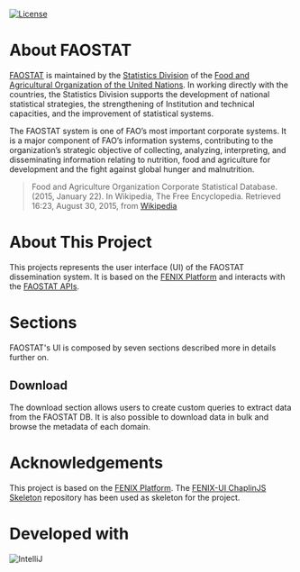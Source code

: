[![License](http://img.shields.io/:license-GPL2-green.svg)](http://doge.mit-license.org)

About FAOSTAT
=============
[FAOSTAT](http://faostat3.fao.org/) is maintained by the [Statistics Division](http://www.fao.org/statistics) of the [Food and Agricultural Organization of the United Nations](http://www.fao.org/). In working directly with the countries, the Statistics Division supports the development of national statistical strategies, the strengthening of Institution and technical capacities, and the improvement of statistical systems.

The FAOSTAT system is one of FAO’s most important corporate systems. It is a major component of FAO’s information systems, contributing to the organization’s strategic objective of collecting, analyzing, interpreting, and disseminating information relating to nutrition, food and agriculture for development and the fight against global hunger and malnutrition.

> Food and Agriculture Organization Corporate Statistical Database. (2015, January 22). In Wikipedia, The Free Encyclopedia. Retrieved 16:23, August 30, 2015, from [Wikipedia](https://en.wikipedia.org/w/index.php?title=Food_and_Agriculture_Organization_Corporate_Statistical_Database&oldid=643626002)

About This Project
==================
This projects represents the user interface (UI) of the FAOSTAT dissemination system. It is based on the [FENIX Platform](https://github.com/FENIX-Platform) and interacts with the [FAOSTAT APIs](http://faostat.github.io/faostat-api/).

Sections
========
FAOSTAT's UI is composed by seven sections described more in details further on. 

Download
--------
The download section allows users to create custom queries to extract data from the FAOSTAT DB. It is also possible to download data in bulk and browse the metadata of each domain.

Acknowledgements
================
This project is based on the [FENIX Platform](https://github.com/FENIX-Platform). The [FENIX-UI ChaplinJS Skeleton](https://github.com/FENIX-Platform/fenix-ui-chaplinjs-skeleton.git) repository has been used as skeleton for the project.

Developed with
==============
![IntelliJ](http://www.jetbrains.com/idea/docs/logo_intellij_idea.png)
